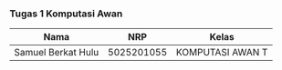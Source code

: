 ### Tugas 1 Komputasi Awan
| Nama            | NRP       | Kelas      |
|-----------------|-----------|------------|
| Samuel Berkat Hulu | 5025201055 | KOMPUTASI AWAN T |

